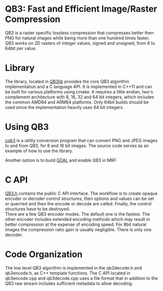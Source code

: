 # QB3: Fast and Efficient Image/Raster Compression

QB3 is a raster specific lossless compression that compresses better then PNG for natural images
while being more than one hundred times faster. QB3 works on 2D rasters of integer values, signed 
and unsigned, from 8 to 64bit per value.

# Library
The library, located in [QB3lib](QB3lib) provides the core QB3 
algorithm implementation and a C language API.
It is implemented in C++11 and can be built for various platforms using 
cmake. It requires a little endian, two's complement architecture with 8, 16, 32 
and 64 bit integers, which includes the common AMD64 and ARM64 platforms.
Only 64bit builds should be used since the implementation heavily uses 64 bit integers.

# Using QB3
[cqb3](cqb3.md) is a utility conversion program that can convert PNG and JPEG images to and
from QB3, for 8 and 16 bit images. The source code serves as an example of how to 
use the library.

Another option is to build [GDAL](https://github.com/OSGeo/GDAL) and
enable QB3 in MRF.

# C API
[QB3.h](QB3lib/QB3.h) contains the public C API interface.
The workflow is to create opaque encoder or decoder control structures, 
then options and values can be set or querried and then the encode or 
decode are called. Finally, the control structures have to be destroyed.  
There are a few QB3 encoder modes. The default one is the fastest. The other 
encoder includes extended encoding methods which may result in better compression 
at the expense of encoding speed. For 8bit natural images the compression ratio 
gain is usually negligible. There is only one decoder.

# Code Organization
The low level QB3 algorithm is implemented in the qb3decode.h and qb3encode.h, as
C++ template functions. The C API located in qb3encode.cpp and qb3decode.cpp 
uses a file format that in addition to the QB3 raw stream includes sufficient 
metadata to allow decoding.
